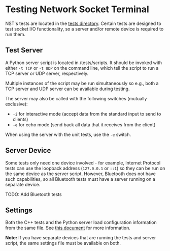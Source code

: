 # Testing Network Socket Terminal

NST's tests are located in the [tests directory](/tests). Certain tests are designed to test socket I/O functionality, so a server and/or remote device is required to run them.

## Test Server

A Python server script is located in /tests/scripts. It should be invoked with either `-t TCP` or `-t UDP` on the command line, which tell the script to run a TCP server or UDP server, respectively.

Multiple instances of the script may be run simultaneously so e.g., both a TCP server and UDP server can be available during testing.

The server may also be called with the following switches (mutually exclusive):

- `-i` for interactive mode (accept data from the standard input to send to clients)
- `-e` for echo mode (send back all data that it receives from the client)

When using the server with the unit tests, use the `-e` switch.

## Server Device

Some tests only need one device involved - for example, Internet Protocol tests can use the loopback address (`127.0.0.1` or `::1`) so they can be run on the same device as the server script. However, Bluetooth does not have such capabilities, so all Bluetooth tests must have a server running on a separate device.

TODO: Add Bluetooth tests

## Settings

Both the C++ tests and the Python server load configuration information from the same file. See [this document](/tests/settings/readme.md) for more information.

**Note:** If you have separate devices that are running the tests and server script, the same settings file must be available on both.
